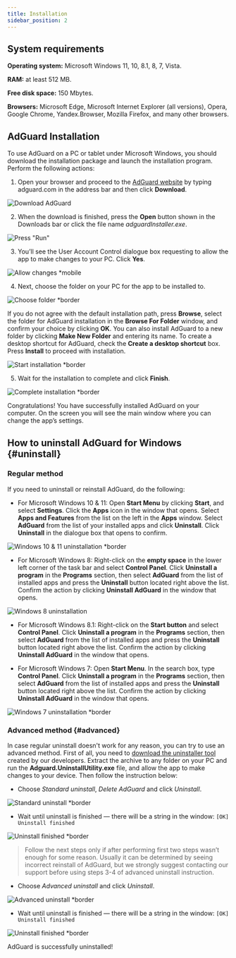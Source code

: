 ```yaml
---
title: Installation
sidebar_position: 2
---
```


## System  requirements

**Operating system:** Microsoft Windows 11, 10, 8.1, 8, 7, Vista.

**RAM:** at least 512 MB.

**Free disk space:** 150 Mbytes.

**Browsers:** Microsoft Edge, Microsoft Internet Explorer (all versions), Opera, Google Chrome, Yandex.Browser, Mozilla Firefox, and many other browsers.

## AdGuard Installation

To use AdGuard on a PC or tablet under Microsoft Windows, you should download the installation package and launch the installation program. Perform the following actions:

1) Open your browser and proceed to the [AdGuard website](http://adguard.com) by typing adguard.com in the address bar and then click **Download**.

![Download AdGuard](https://cdn.adtidy.org/content/kb/ad_blocker/windows/installation/download-from-website.png)

2) When the download is finished, press the **Open** button shown in the Downloads bar or click the file name *adguardInstaller.exe*.

![Press "Run"](https://cdn.adtidy.org/content/kb/ad_blocker/windows/installation/click-download.png)

3) You’ll see the User Account Control dialogue box requesting to allow the app to make changes to your PC. Click **Yes**.

![Allow changes *mobile](https://cdn.adtidy.org/content/kb/ad_blocker/windows/installation/allow-changes.png)

4) Next, choose the folder on your PC for the app to be installed to.

![Choose folder *border](https://cdn.adtidy.org/content/kb/ad_blocker/windows/installation/install-wizard.png)

If you do not agree with the default installation path, press **Browse**, select the folder for AdGuard installation in the **Browse For Folder** window, and confirm your choice by clicking **OK**. You can also install AdGuard to a new folder by clicking **Make New Folder** and entering its name. To create a desktop shortcut for AdGuard, check the **Create a desktop shortcut** box. Press **Install** to proceed with installation.

![Start installation *border](https://cdn.adtidy.org/content/kb/ad_blocker/windows/installation/start-install.png)

5) Wait for the installation to complete and click **Finish**.

![Complete installation *border](https://cdn.adtidy.org/content/kb/ad_blocker/windows/installation/finish-install.png)

Congratulations! You have successfully installed AdGuard on your computer. On the screen you will see the main window where you can change the app’s settings.

## How to uninstall AdGuard for Windows {#uninstall}

### Regular method

If you need to uninstall or reinstall AdGuard, do the following:

* For Microsoft Windows 10 & 11: Open **Start Menu** by clicking **Start**, and select **Settings**. Click the **Apps** icon in the window that opens. Select **Apps and Features** from the list on the left in the **Apps** window. Select **AdGuard** from the list of your installed apps and click **Uninstall**. Click **Uninstall** in the dialogue box that opens to confirm.

![Windows 10 & 11 uninstallation *border](https://cdn.adtidy.org/content/kb/ad_blocker/windows/installation/win10-uninstall.png)

* For Microsoft Windows 8: Right-click on the **empty space** in the lower left corner of the task bar and select **Control Panel**. Click **Uninstall a program** in the **Programs** section, then select **AdGuard** from the list of installed apps and press the **Uninstall** button located right above the list. Confirm the action by clicking **Uninstall AdGuard** in the window that opens.

![Windows 8 uninstallation](https://cdn.adtidy.org/content/kb/ad_blocker/windows/installation/win8-uninstall.png)

* For Microsoft Windows 8.1: Right-click on the **Start button** and select **Control Panel**. Click **Uninstall a program** in the **Programs** section, then select **AdGuard** from the list of installed apps and press the **Uninstall** button located right above the list. Confirm the action by clicking **Uninstall AdGuard** in the window that opens.

* For Microsoft Windows 7: Open **Start Menu**. In the search box, type **Control Panel**. Click **Uninstall a program** in the **Programs** section, then select **AdGuard** from the list of installed apps and press the **Uninstall** button located right above the list. Confirm the action by clicking **Uninstall AdGuard** in the window that opens.

![Windows 7 uninstallation *border](https://cdn.adtidy.org/content/kb/ad_blocker/windows/installation/win7-uninstall.png)

### Advanced method {#advanced}

In case regular uninstall doesn't work for any reason, you can try to use an advanced method. First of all, you need to [download the uninstaller tool](https://cdn.adtidy.org/public/Adguard/tools/Uninstall_Utility.zip) created by our developers. Extract the archive to any folder on your PC and run the **Adguard.UninstallUtility.exe** file, and allow the app to make changes to your device. Then follow the instruction below:

* Choose *Standard uninstall*, *Delete AdGuard* and click *Uninstall*.

![Standard uninstall *border](https://cdn.adtidy.org/content/kb/ad_blocker/windows/installation/standard-uninstall.png)

* Wait until uninstall is finished — there will be a string in the window: `[OK] Uninstall finished`

![Uninstall finished *border](https://cdn.adtidy.org/content/kb/ad_blocker/windows/installation/standard-uninstall-2.png)

> Follow the next steps only if after performing first two steps wasn’t enough for some reason. Usually it can be determined by seeing incorrect reinstall of AdGuard, but we strongly suggest contacting our support before using steps 3-4 of advanced uninstall instruction.

* Choose *Advanced uninstall* and click *Uninstall*.

![Advanced uninstall *border](https://cdn.adtidy.org/content/kb/ad_blocker/windows/installation/advanced-uninstall.png)

* Wait until uninstall is finished — there will be a string in the window: `[OK] Uninstall finished`

![Uninstall finished *border](https://cdn.adtidy.org/content/kb/ad_blocker/windows/installation/advanced-uninstall-2.png)

AdGuard is successfully uninstalled!